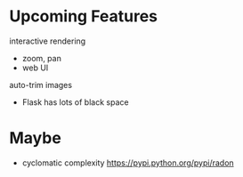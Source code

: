 # Upcoming Features

interactive rendering
- zoom, pan
- web UI

auto-trim images
- Flask has lots of black space

# Maybe

- cyclomatic complexity https://pypi.python.org/pypi/radon
